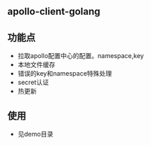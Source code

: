 ## apollo-client-golang

## 功能点

* 拉取apollo配置中心的配置。namespace,key
* 本地文件缓存
* 错误的key和namespace特殊处理
* secret认证
* 热更新


## 使用

* 见demo目录
 
